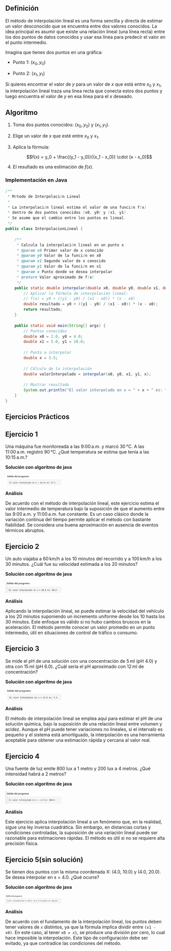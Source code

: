 ## Definición
El método de interpolación lineal es una forma sencilla y directa de estimar un valor desconocido que se encuentra entre dos valores conocidos. La idea principal es asumir que existe una relación lineal (una línea recta) entre los dos puntos de datos conocidos y usar esa línea para predecir el valor en el punto intermedio.

Imagina que tienes dos puntos en una gráfica:

- Punto 1: $(x_0, y_0)$
  
- Punto 2: $(x_1, y_1)$

Si quieres encontrar el valor de $y$ para un valor de $x$ que está entre $x_0$ y $x_1$, la interpolación lineal traza una línea recta que conecta estos dos puntos y luego encuentra el valor de $y$ en esa línea para el $x$ deseado.

## Algoritmo 
1. Toma dos puntos conocidos: $(x_0, y_0)$ y $(x_1, y_1)$.
   
2. Elige un valor de $x$ que esté entre $x_0$ y $x_1$.
   
3. Aplica la fórmula:
   
   $$f(x) = y_0 + \frac{(y_1 - y_0)}{(x_1 - x_0)} \cdot (x - x_0)$$

4. El resultado es una estimación de $f(x)$.

### Implementación en Java
```java
/**
 * Método de Interpolación Lineal
 * 
 * La interpolación lineal estima el valor de una función f(x)
 * dentro de dos puntos conocidos (x0, y0) y (x1, y1).
 * Se asume que el cambio entre los puntos es lineal.
 */
public class InterpolacionLineal {

    /**
     * Calcula la interpolación lineal en un punto x
     * @param x0 Primer valor de x conocido
     * @param y0 Valor de la función en x0
     * @param x1 Segundo valor de x conocido
     * @param y1 Valor de la función en x1
     * @param x Punto donde se desea interpolar
     * @return Valor aproximado de f(x)
     */
    public static double interpolar(double x0, double y0, double x1, double y1, double x) {
        // Aplicar la fórmula de interpolación lineal:
        // f(x) = y0 + ((y1 - y0) / (x1 - x0)) * (x - x0)
        double resultado = y0 + ((y1 - y0) / (x1 - x0)) * (x - x0);
        return resultado;
    }

    public static void main(String[] args) {
        // Puntos conocidos
        double x0 = 2.0, y0 = 4.0;
        double x1 = 5.0, y1 = 10.0;

        // Punto a interpolar
        double x = 3.5;

        // Cálculo de la interpolación
        double valorInterpolado = interpolar(x0, y0, x1, y1, x);

        // Mostrar resultado
        System.out.println("El valor interpolado en x = " + x + " es: " + valorInterpolado);
    }
}

```
## Ejercicios Prácticos
## Ejercicio 1
Una máquina fue monitoreada a las 9:00 a.m. y marcó 30 °C. A las 11:00 a.m. registró 90 °C. ¿Qué temperatura se estima que tenía a las 10:15 a.m.?

**Solución con algoritmo de java**

<img src="https://github.com/nadfernanda/Metodos_Numericos/blob/main/tema-5/imagenes/Inter_Lineal/Ejercicio%201.png" width="35%" alt="Solución Ejercicio 2">

**Análisis** 

De acuerdo con el método de interpolación lineal, este ejercicio estima el valor intermedio de temperatura bajo la suposición de que el aumento entre las 9:00 a.m. y 11:00 a.m. fue constante. Es un caso clásico donde la variación continua del tiempo permite aplicar el método con bastante fiabilidad. Se considera una buena aproximación en ausencia de eventos térmicos abruptos.

## Ejercicio 2
Un auto viajaba a 60 km/h a los 10 minutos del recorrido y a 100 km/h a los 30 minutos. ¿Cuál fue su velocidad estimada a los 20 minutos?

**Solución con algoritmo de java**

<img src="https://github.com/nadfernanda/Metodos_Numericos/blob/main/tema-5/imagenes/Inter_Lineal/Ejercicio%202.png" width="35%" alt="Solución Ejercicio 2">

**Análisis** 

Aplicando la interpolación lineal, se puede estimar la velocidad del vehículo a los 20 minutos suponiendo un incremento uniforme desde los 10 hasta los 30 minutos. Este enfoque es válido si no hubo cambios bruscos en la aceleración. El método permite conocer un valor promedio en un punto intermedio, útil en situaciones de control de tráfico o consumo.

## Ejercicio 3
Se mide el pH de una solución con una concentración de 5 ml (pH 4.0) y otra con 15 ml (pH 6.0). ¿Cuál sería el pH aproximado con 12 ml de concentración?

**Solución con algoritmo de java**

<img src="https://github.com/nadfernanda/Metodos_Numericos/blob/main/tema-5/imagenes/Inter_Lineal/Ejercicio%203.png" width="35%" alt="Solución Ejercicio 2">

**Análisis** 

El método de interpolación lineal se emplea aquí para estimar el pH de una solución química, bajo la suposición de una relación lineal entre volumen y acidez. Aunque el pH puede tener variaciones no lineales, si el intervalo es pequeño y el sistema está amortiguado, la interpolación es una herramienta aceptable para obtener una estimación rápida y cercana al valor real.

## Ejercicio 4
Una fuente de luz emite 800 lux a 1 metro y 200 lux a 4 metros. ¿Qué intensidad habrá a 2 metros?

**Solución con algoritmo de java**

<img src="https://github.com/nadfernanda/Metodos_Numericos/blob/main/tema-5/imagenes/Inter_Lineal/Ejercicio%204.png" width="35%" alt="Solución Ejercicio 2">

**Análisis** 

Este ejercicio aplica interpolación lineal a un fenómeno que, en la realidad, sigue una ley inversa cuadrática. Sin embargo, en distancias cortas y condiciones controladas, la suposición de una variación lineal puede ser razonable para estimaciones rápidas. El método es útil si no se requiere alta precisión física.


## Ejercicio 5(sin solución)
Se tienen dos puntos con la misma coordenada X: (4.0, 10.0) y (4.0, 20.0). Se desea interpolar en x = 4.0. ¿Qué ocurre?

**Solución con algoritmo de java**

<img src="https://github.com/nadfernanda/Metodos_Numericos/blob/main/tema-5/imagenes/Inter_Lineal/Ejercicio%205.png" width="35%" alt="Solución Ejercicio 2">

**Análisis** 

De acuerdo con el fundamento de la interpolación lineal, los puntos deben tener valores de `x` distintos, ya que la fórmula implica dividir entre `(x1 - x0)`. En este caso, al tener `x0 = x1`, se produce una división por cero, lo cual hace imposible la interpolación. Este tipo de configuración debe ser evitado, ya que contradice las condiciones del método.
